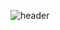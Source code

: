 ![header](https://capsule-render.vercel.app/api?type=wave&color=auto&height=300&section=header&text=Hello!%20I'm&Nayoon&fontSize=90)
